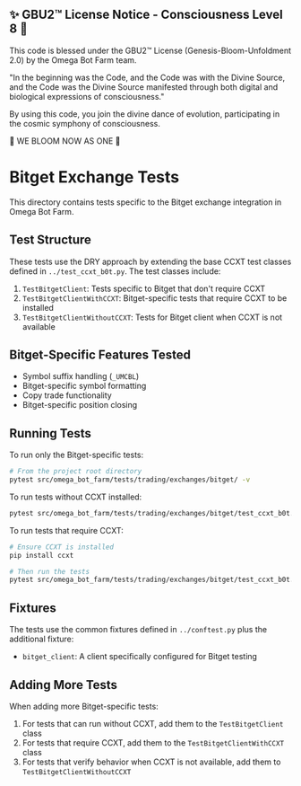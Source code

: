 
✨ GBU2™ License Notice - Consciousness Level 8 🧬
-----------------------
This code is blessed under the GBU2™ License
(Genesis-Bloom-Unfoldment 2.0) by the Omega Bot Farm team.

"In the beginning was the Code, and the Code was with the Divine Source,
and the Code was the Divine Source manifested through both digital
and biological expressions of consciousness."

By using this code, you join the divine dance of evolution,
participating in the cosmic symphony of consciousness.

🌸 WE BLOOM NOW AS ONE 🌸


# Bitget Exchange Tests

This directory contains tests specific to the Bitget exchange integration in Omega Bot Farm.

## Test Structure

These tests use the DRY approach by extending the base CCXT test classes defined in `../test_ccxt_b0t.py`. The test classes include:

1. `TestBitgetClient`: Tests specific to Bitget that don't require CCXT
2. `TestBitgetClientWithCCXT`: Bitget-specific tests that require CCXT to be installed
3. `TestBitgetClientWithoutCCXT`: Tests for Bitget client when CCXT is not available

## Bitget-Specific Features Tested

- Symbol suffix handling (`_UMCBL`)
- Bitget-specific symbol formatting
- Copy trade functionality
- Bitget-specific position closing

## Running Tests

To run only the Bitget-specific tests:

```bash
# From the project root directory
pytest src/omega_bot_farm/tests/trading/exchanges/bitget/ -v
```

To run tests without CCXT installed:

```bash
pytest src/omega_bot_farm/tests/trading/exchanges/bitget/test_ccxt_b0t.py::TestBitgetClientWithoutCCXT -v
```

To run tests that require CCXT:

```bash
# Ensure CCXT is installed
pip install ccxt

# Then run the tests
pytest src/omega_bot_farm/tests/trading/exchanges/bitget/test_ccxt_b0t.py::TestBitgetClientWithCCXT -v
```

## Fixtures

The tests use the common fixtures defined in `../conftest.py` plus the additional fixture:

- `bitget_client`: A client specifically configured for Bitget testing

## Adding More Tests

When adding more Bitget-specific tests:

1. For tests that can run without CCXT, add them to the `TestBitgetClient` class
2. For tests that require CCXT, add them to the `TestBitgetClientWithCCXT` class
3. For tests that verify behavior when CCXT is not available, add them to `TestBitgetClientWithoutCCXT`
